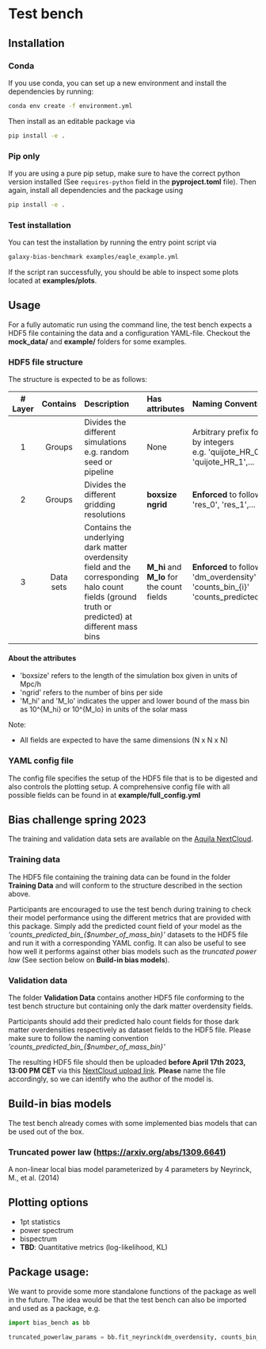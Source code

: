 # Test bench

## Installation

### Conda

If you use conda, you can set up a new environment and install the dependencies by running:

```bash
conda env create -f environment.yml
```

Then install as an editable package via

```bash
pip install -e .
```

### Pip only

If you are using a pure pip setup, make sure to have the correct python version installed (See `requires-python` field
in the **pyproject.toml** file).
Then again, install all dependencies and the package using

```bash
pip install -e .
```

### Test installation

You can test the installation by running the entry point script via

```bash
galaxy-bias-benchmark examples/eagle_example.yml
```

If the script ran successfully, you should be able to inspect some plots located at **examples/plots**.

## Usage

For a fully automatic run using the command line, the test bench expects a HDF5 file containing the data and a configuration YAML-file.
Checkout the **mock_data/** and **example/** folders for some examples.

### HDF5 file structure

The structure is expected to be as follows:

| #  Layer | Contains  | Description                                                                                                                                      | Has attributes                             | Naming Convention                                                                                        |
|:--------:|:---------:|:-------------------------------------------------------------------------------------------------------------------------------------------------|:-------------------------------------------|:---------------------------------------------------------------------------------------------------------|
|    1     |  Groups   | Divides the different simulations <br /> e.g. random seed or pipeline                                                                            | None                                       | Arbitrary prefix followed by integers <br /> e.g. 'quijote_HR_0', 'quijote_HR_1',...                     |
|    2     |  Groups   | Divides the different gridding resolutions                                                                                                       | **boxsize** <br /> **ngrid**               | **Enforced** to follow 'res_0', 'res_1',...                                                              |
|    3     | Data sets | Contains the underlying dark matter overdensity field and the corresponding halo count fields (ground truth or predicted) at different mass bins | **M_hi** and **M_lo** for the count fields | **Enforced** to follow: <br /> 'dm_overdensity' <br /> 'counts_bin_{i}' <br /> 'counts_predicted_bin_{i} |

#### About the attributes

* 'boxsize' refers to the length of the simulation box given in units of Mpc/h
* 'ngrid' refers to the number of bins per side
* 'M_hi' and 'M_lo' indicates the upper and lower bound of the mass bin as 10^{M_hi} or 10^{M_lo} in units of the solar mass

Note:

* All fields are expected to have the same dimensions (N x N x N)

### YAML config file

The config file specifies the setup of the HDF5 file that is to be digested and also controls the plotting setup.
A comprehensive config file with all possible fields can be found in at **example/full_config.yml**

## Bias challenge spring 2023

The training and validation data sets are available on the [Aquila NextCloud](https://cloud.aquila-consortium.org/s/2Kx95iy28EPfGkk).

### Training data
The HDF5 file containing the training data can be found in the folder **Training Data** and will conform to the structure described in the section above.

Participants are encouraged to use the test bench during training to check their model performance using the different metrics that are provided with this package.
Simply add the predicted count field of your model as the *'counts_predicted_bin_{$number_of_mass_bin}'* datasets to the HDF5 file and run it with a corresponding YAML config.
It can also be useful to see how well it performs against other bias models such as the *truncated power law* (See section below on **Build-in bias models**).

### Validation data

The folder **Validation Data** contains another HDF5 file conforming to the test bench structure but containing only the dark matter overdensity fields.

Participants should add their predicted halo count fields for those dark matter overdensities respectively as dataset fields to the HDF5 file.
Please make sure to follow the naming convention *'counts_predicted_bin_{$number_of_mass_bin}'*

The resulting HDF5 file should then be uploaded **before April 17th 2023, 13:00 PM CET** via this [NextCloud upload link](https://cloud.aquila-consortium.org/s/ZPZpeHqRFiXedCe).
**Please** name the file accordingly, so we can identify who the author of the model is.  

## Build-in bias models

The test bench already comes with some implemented bias models that can be used out of the box.

### Truncated power law (https://arxiv.org/abs/1309.6641)

A non-linear local bias model parameterized by 4 parameters by Neyrinck, M., et al. (2014)

## Plotting options

* 1pt statistics
* power spectrum
* bispectrum
* **TBD**: Quantitative metrics (log-likelihood, KL)

Package usage:
--

We want to provide some more standalone functions of the package as well in the future.
The idea would be that the test bench can also be imported and used as a package, e.g.

```python
import bias_bench as bb

truncated_powerlaw_params = bb.fit_neyrinck(dm_overdensity, counts_bin_1)
```